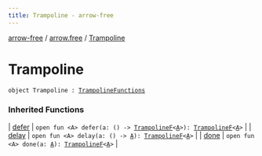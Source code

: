 ```yaml
---
title: Trampoline - arrow-free
---
```


[arrow-free](../index.html) / [arrow.free](index.html) / [Trampoline](./-trampoline.html)

# Trampoline

`object Trampoline : `[`TrampolineFunctions`](-trampoline-functions/index.html)

### Inherited Functions

| [defer](-trampoline-functions/defer.html) | `open fun <A> defer(a: () -> `[`TrampolineF`](-trampoline-f.html)`<`[`A`](-trampoline-functions/defer.html#A)`>): `[`TrampolineF`](-trampoline-f.html)`<`[`A`](-trampoline-functions/defer.html#A)`>` |
| [delay](-trampoline-functions/delay.html) | `open fun <A> delay(a: () -> `[`A`](-trampoline-functions/delay.html#A)`): `[`TrampolineF`](-trampoline-f.html)`<`[`A`](-trampoline-functions/delay.html#A)`>` |
| [done](-trampoline-functions/done.html) | `open fun <A> done(a: `[`A`](-trampoline-functions/done.html#A)`): `[`TrampolineF`](-trampoline-f.html)`<`[`A`](-trampoline-functions/done.html#A)`>` |

